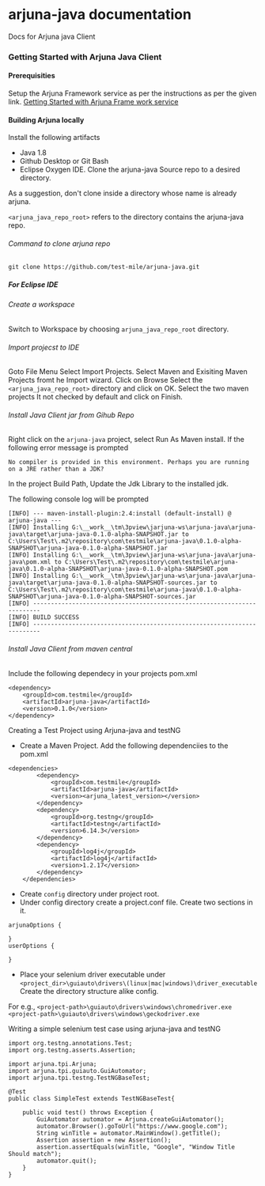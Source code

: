 # arjuna-java documentation
Docs for Arjuna java Client
### Getting Started with Arjuna Java Client
#### Prerequisities
Setup the Arjuna Framework service as per the instructions as per the given link.
[Getting Started with Arjuna Frame work service](../arjuna-python#getting-started-with-arjuna-frame-work-service)

#### Building Arjuna locally
Install the following artifacts
* Java 1.8
* Github Desktop or Git Bash 
* Eclipse Oxygen IDE.
Clone the arjuna-java Source repo to a desired directory.

As a suggestion, don't clone inside a directory whose name is already arjuna.

`<arjuna_java_repo_root>` refers to the directory contains the arjuna-java repo. 

###### Command to clone arjuna repo
`git clone https://github.com/test-mile/arjuna-java.git`

##### For Eclipse IDE

###### Create a workspace

Switch to Workspace by choosing `arjuna_java_repo_root` directory.

###### Import projecst to IDE
Goto File Menu Select Import Projects.
Select Maven and Exisiting Maven Projects fromt he Import wizard.
Click on Browse Select the `<arjuna_java_repo_root>` directory and click on OK.
Select the two maven projects It not checked by default and click on Finish.

###### Install Java Client jar from Gihub Repo

Right click on the `arjuna-java` project, select Run As Maven install.
If the following error message is prompted

`No compiler is provided in this environment. Perhaps you are running on a JRE rather than a JDK?`

In the project Build Path, Update the Jdk Library to the installed jdk.

The following console log will be prompted
```
[INFO] --- maven-install-plugin:2.4:install (default-install) @ arjuna-java ---
[INFO] Installing G:\__work__\tm\3pview\jarjuna-ws\arjuna-java\arjuna-java\target\arjuna-java-0.1.0-alpha-SNAPSHOT.jar to C:\Users\Test\.m2\repository\com\testmile\arjuna-java\0.1.0-alpha-SNAPSHOT\arjuna-java-0.1.0-alpha-SNAPSHOT.jar
[INFO] Installing G:\__work__\tm\3pview\jarjuna-ws\arjuna-java\arjuna-java\pom.xml to C:\Users\Test\.m2\repository\com\testmile\arjuna-java\0.1.0-alpha-SNAPSHOT\arjuna-java-0.1.0-alpha-SNAPSHOT.pom
[INFO] Installing G:\__work__\tm\3pview\jarjuna-ws\arjuna-java\arjuna-java\target\arjuna-java-0.1.0-alpha-SNAPSHOT-sources.jar to C:\Users\Test\.m2\repository\com\testmile\arjuna-java\0.1.0-alpha-SNAPSHOT\arjuna-java-0.1.0-alpha-SNAPSHOT-sources.jar
[INFO] ------------------------------------------------------------------------
[INFO] BUILD SUCCESS
[INFO] ------------------------------------------------------------------------
```

###### Install Java Client from maven central

Include the following dependecy in your projects pom.xml

```
<dependency>
    <groupId>com.testmile</groupId>
    <artifactId>arjuna-java</artifactId>
    <version>0.1.0</version>
</dependency>

```

Creating a Test Project using Arjuna-java and testNG

* Create a Maven Project.
Add the following dependenciies to the pom.xml
```
<dependencies>
		<dependency>
			<groupId>com.testmile</groupId>
			<artifactId>arjuna-java</artifactId>
			<version><arjuna_latest_version></version>
		</dependency>
		<dependency>
			<groupId>org.testng</groupId>
			<artifactId>testng</artifactId>
			<version>6.14.3</version>
		</dependency>
        <dependency>
            <groupId>log4j</groupId>
            <artifactId>log4j</artifactId>
            <version>1.2.17</version>
        </dependency>
	</dependencies>
```
* Create `config` directory under project root.
* Under config directory create a project.conf file.
Create two sections in it.
```
arjunaOptions {

}
userOptions {

}
```
* Place your selenium driver executable under `<project_dir>\guiauto\drivers\(linux|mac|windows)\driver_executable` Create the directory structure alike config.

For e.g., 
`<project-path>\guiauto\drivers\windows\chromedriver.exe`
`<project-path>\guiauto\drivers\windows\geckodriver.exe`

Writing a simple selenium test case using arjuna-java and testNG

```
import org.testng.annotations.Test;
import org.testng.asserts.Assertion;

import arjuna.tpi.Arjuna;
import arjuna.tpi.guiauto.GuiAutomator;
import arjuna.tpi.testng.TestNGBaseTest;

@Test
public class SimpleTest extends TestNGBaseTest{
	
	public void test() throws Exception {
		GuiAutomator automator = Arjuna.createGuiAutomator();
		automator.Browser().goToUrl("https://www.google.com");
		String winTitle = automator.MainWindow().getTitle();
		Assertion assertion = new Assertion();
		assertion.assertEquals(winTitle, "Google", "Window Title Should match");
		automator.quit();
	}
}
```

